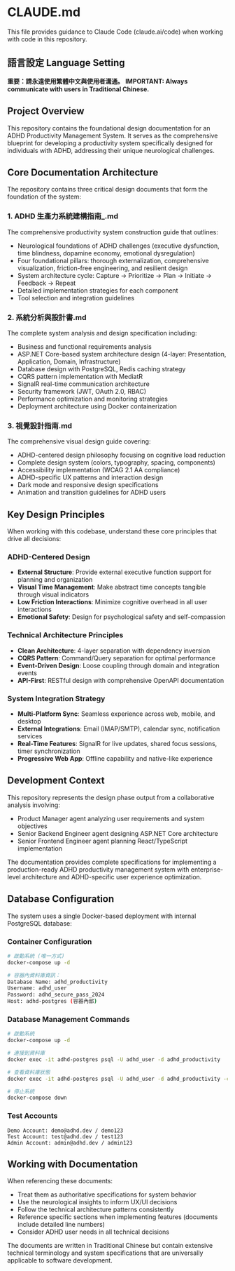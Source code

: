 # CLAUDE.md

This file provides guidance to Claude Code (claude.ai/code) when working with code in this repository.

## 語言設定 Language Setting

**重要：請永遠使用繁體中文與使用者溝通。**
**IMPORTANT: Always communicate with users in Traditional Chinese.**

## Project Overview

This repository contains the foundational design documentation for an ADHD Productivity Management System. It serves as the comprehensive blueprint for developing a productivity system specifically designed for individuals with ADHD, addressing their unique neurological challenges.

## Core Documentation Architecture

The repository contains three critical design documents that form the foundation of the system:

### 1. ADHD 生產力系統建構指南_.md
The comprehensive productivity system construction guide that outlines:
- Neurological foundations of ADHD challenges (executive dysfunction, time blindness, dopamine economy, emotional dysregulation)
- Four foundational pillars: thorough externalization, comprehensive visualization, friction-free engineering, and resilient design
- System architecture cycle: Capture → Prioritize → Plan → Initiate → Feedback → Repeat
- Detailed implementation strategies for each component
- Tool selection and integration guidelines

### 2. 系統分析與設計書.md
The complete system analysis and design specification including:
- Business and functional requirements analysis
- ASP.NET Core-based system architecture design (4-layer: Presentation, Application, Domain, Infrastructure)
- Database design with PostgreSQL, Redis caching strategy
- CQRS pattern implementation with MediatR
- SignalR real-time communication architecture
- Security framework (JWT, OAuth 2.0, RBAC)
- Performance optimization and monitoring strategies
- Deployment architecture using Docker containerization

### 3. 視覺設計指南.md
The comprehensive visual design guide covering:
- ADHD-centered design philosophy focusing on cognitive load reduction
- Complete design system (colors, typography, spacing, components)
- Accessibility implementation (WCAG 2.1 AA compliance)
- ADHD-specific UX patterns and interaction design
- Dark mode and responsive design specifications
- Animation and transition guidelines for ADHD users

## Key Design Principles

When working with this codebase, understand these core principles that drive all decisions:

### ADHD-Centered Design
- **External Structure**: Provide external executive function support for planning and organization
- **Visual Time Management**: Make abstract time concepts tangible through visual indicators
- **Low Friction Interactions**: Minimize cognitive overhead in all user interactions
- **Emotional Safety**: Design for psychological safety and self-compassion

### Technical Architecture Principles
- **Clean Architecture**: 4-layer separation with dependency inversion
- **CQRS Pattern**: Command/Query separation for optimal performance
- **Event-Driven Design**: Loose coupling through domain and integration events
- **API-First**: RESTful design with comprehensive OpenAPI documentation

### System Integration Strategy
- **Multi-Platform Sync**: Seamless experience across web, mobile, and desktop
- **External Integrations**: Email (IMAP/SMTP), calendar sync, notification services
- **Real-Time Features**: SignalR for live updates, shared focus sessions, timer synchronization
- **Progressive Web App**: Offline capability and native-like experience

## Development Context

This repository represents the design phase output from a collaborative analysis involving:
- Product Manager agent analyzing user requirements and system objectives
- Senior Backend Engineer agent designing ASP.NET Core architecture
- Senior Frontend Engineer agent planning React/TypeScript implementation

The documentation provides complete specifications for implementing a production-ready ADHD productivity management system with enterprise-level architecture and ADHD-specific user experience optimization.

## Database Configuration

The system uses a single Docker-based deployment with internal PostgreSQL database:

### Container Configuration
```bash
# 啟動系統 (唯一方式)
docker-compose up -d

# 容器內資料庫資訊：
Database Name: adhd_productivity
Username: adhd_user
Password: adhd_secure_pass_2024
Host: adhd-postgres (容器內部)
```

### Database Management Commands

```bash
# 啟動系統
docker-compose up -d

# 連接到資料庫
docker exec -it adhd-postgres psql -U adhd_user -d adhd_productivity

# 查看資料庫狀態
docker exec -it adhd-postgres psql -U adhd_user -d adhd_productivity -c "\dt"

# 停止系統
docker-compose down
```

### Test Accounts

```
Demo Account: demo@adhd.dev / demo123
Test Account: test@adhd.dev / test123
Admin Account: admin@adhd.dev / admin123
```

## Working with Documentation

When referencing these documents:
- Treat them as authoritative specifications for system behavior
- Use the neurological insights to inform UX/UI decisions
- Follow the technical architecture patterns consistently
- Reference specific sections when implementing features (documents include detailed line numbers)
- Consider ADHD user needs in all technical decisions

The documents are written in Traditional Chinese but contain extensive technical terminology and system specifications that are universally applicable to software development.